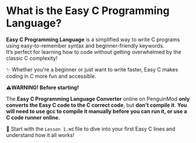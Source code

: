 # What is the Easy C Programming Language?

**Easy C Programming Language** is a simplified way to write C programs using easy-to-remember syntax and beginner-friendly keywords.  
It’s perfect for learning how to code without getting overwhelmed by the classic C complexity!

✨ Whether you're a beginner or just want to write faster, Easy C makes coding in C more fun and accessible.

⚠️**WARNING! Before starting!**

The **Easy C Programming Language Converter** online on PenguinMod **only converts the Easy C code to the C correct code**, but **don't compile it**. **You will need to use gcc to compile it manually before you can run it, or use a C code runner online.**


📘 Start with the `Lesson 1.md` file to dive into your first Easy C lines and understand how it all works!
